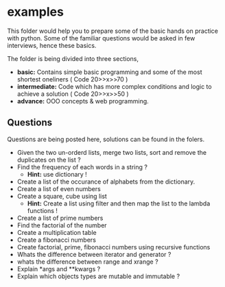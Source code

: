 # examples

This folder would help you to prepare some of the basic hands on practice with python. 
Some of the familiar questions would be asked in few interviews, hence these basics.

The folder is being divided into three sections, 
- **basic:** Contains simple basic programming and some of the most shortest oneliners ( Code 20>>x>>70 )
- **intermediate:** Code which has more complex conditions and logic to achieve a solution ( Code 20>>x>>50 )
- **advance:** OOO concepts & web programming.

## Questions 
Questions are being posted here, solutions can be found in the folers. 

- Given the two un-orderd lists, merge two lists, sort and remove the duplicates on the list ?
- Find the frequency of each words in a string ?
   - **Hint:** use dictionary !
- Create a list of the occurance of alphabets from the dictionary. 
- Create a list of even numbers 
- Create a square, cube using list 
   - **Hint:** Create a list using filter and then map the list to the lambda functions !
- Create a list of prime numbers 
- Find the factorial of the number 
- Create a multiplication table 
- Create a fibonacci numbers 
- Create factorial, prime, fibonacci numbers using recursive functions
- Whats the difference between iterator and generator ?
- whats the difference between range and xrange ?
- Explain *args and **kwargs ?
- Explain which objects types are mutable and immutable ?
